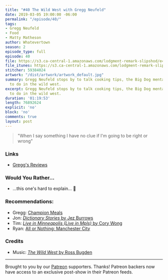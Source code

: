 ```yaml
---
title: "#40 The Wild West with Gregg Neufeld"
date: 2019-03-05 19:00:00 -06:00
permalink: "/episode/40/"
tags:
- Gregg Neufeld
- Food
- Matty Matheson
author: Whatevertown
season: 2
episode_type: full
episode: 40
file: https://s3.ca-central-1.amazonaws.com/lodgment-remark-slipshod/e40.mp3
file_itunes: https://s3.ca-central-1.amazonaws.com/lodgment-remark-slipshod/e40.m4a
stitcher: 59384024
artwork: "/dist/artwork/artwork_default.jpg"
summary: Gregg Neufeld stops by to talk cooking tips, the Big Dog mentality, and what
  to do in the wild west.
excerpt: Gregg Neufeld stops by to talk cooking tips, the Big Dog mentality, and what
  to do in the wild west.
duration: '01:19:53'
length: 76892624
explicit: 'no'
block: 'no'
comments: true
layout: post
---
```


> "When I say something I have no clue if I'm going to be right or wrong"

### Links
- [Gregg's Reviews](https://www.youtube.com/channel/UCAl9wrdTAv_ZNhNQ3mxL9eA)

### Would You Rather…
- …this one's hard to explain… 🤠

### Recommendations:
- Gregg: [Champion Meals](https://www.championmeals.ca)
- Jon: [*Dictionary Stories* by Jez Burrows](http://www.dictionarystories.com)
- Tim: [*Live in Minneapolis (Live in Mpls)* by Cory Wong](https://open.spotify.com/album/2INZtLGSIyPX9UWPLwARi4?si=4ECEKe85TEiocMZpwN0KZQ)
- Ryan: [All or Nothing: Manchester City](https://www.youtube.com/watch?v=S6ds0rLzk9Q)

### Credits
- Music: [*The Wild West* by Ross Bugden](https://www.youtube.com/watch?v=VDPMAuv-3nk)

---

Brought to you by our [Patreon](https://www.patreon.com/whatevertown) supporters. Thanks! Patreon backers now have access to an exclusive post-show in their Patreon feeds.
